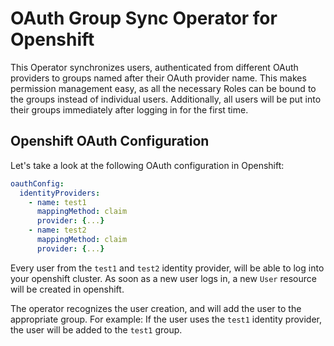 # OAuth Group Sync Operator for Openshift

This Operator synchronizes users, authenticated from different OAuth providers to groups named after their OAuth provider name. This makes permission management easy, as all the necessary Roles can be bound to the groups instead of individual users. Additionally, all users will be put into their groups immediately after logging in for the first time.

## Openshift OAuth Configuration
Let's take a look at the following OAuth configuration in Openshift:

```yaml
oauthConfig:
  identityProviders:
    - name: test1
      mappingMethod: claim
      provider: {...}
    - name: test2
      mappingMethod: claim
      provider: {...}
```

Every user from the `test1` and `test2` identity provider, will be able to log into your openshift cluster. As soon as a new user logs in, a new `User` resource will be created in openshift.  

The operator recognizes the user creation, and will add the user to the appropriate group. For example: If the user uses the `test1` identity provider, the user will be added to the `test1` group.  

